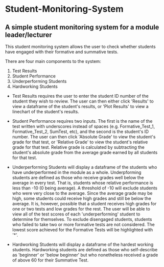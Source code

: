 # Student-Monitoring-System
## A simple student monitoring system for a module leader/lecturer

This student monitoring system allows the user to check whether students have engaged with their 
formative and summative tests.

There are four main components to the system:
1) Test Results
2) Student Performance
3) Underperforming Students
4) Hardworking Students

- Test Results requires the user to enter the student ID number of the student they wish to review. The user can
then either click 'Results' to view a dataframe of the student's results, or 'Plot Results' to view a linechart
of the student's results.

- Student Performance requires two inputs. The first is the name of the test written with underscores instead of 
spaces (e.g. Formative_Test_1, Formative_Test_2, SumTest, etc), and the second is the student's ID number. The user 
can then click 'Absolute Grade' to view the student's grade for that test, or 'Relative Grade' to view the student's relative grade
for that test. Relative grade is calculated by subtracting the student's absolute grade from the average grade earned 
by all students for that test. 

- Underperforming Students will display a dataframe of the students who have underperformed in the module as a whole.
Underpforming students are defined as those who receive grades well below the average in every test. That is, students 
whose relative performance is less than -10 (0 being average). A threshold of -10 will exclude students who were very 
close to the average. Since the average grade may be high, some students could receive high grades and still be below 
the average. It is, however, possible that a student receives high grades for one or two tests and low grades for the rest. 
The user will be able to view all of the test scores of each 'underperforming' student to determine for themselves. 
To exclude disengaged students, students who failed to take two or more formative tests are not considered. The lowest
score achieved for the Formative Tests will be highlighted with '*'.

- Hardworking Students will display a dataframe of the hardest working students. Hardworking 
students are defined as those who self-describe as 'beginner' or 'below beginner' but who nonetheless received a grade of 
above 60 for their Summative Test.
